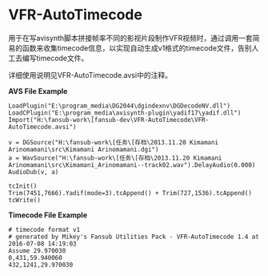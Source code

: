 # VFR-AutoTimecode
用于在写avisynth脚本拼接帧率不同的影视片段制作VFR视频时，通过调用一套简易的函数来收集timecode信息，以实现自动生成v1格式的timecode文件，告别人工去编写timecode文件。

详细使用说明见VFR-AutoTimecode.avsi中的注释。

**AVS File Example**

    LoadPlugin("E:\program_media\DG2044\dgindexnv\DGDecodeNV.dll")
    LoadCPlugin("E:\program_media\avisynth-plugin\yadif17\yadif.dll")
    Import("H:\fansub-work\[fansub-dev\VFR-AutoTimecode\VFR-AutoTimecode.avsi")
    
    v = DGSource("H:\fansub-work\[任务\[存档\2013.11.20 Kimamani Arinomamani\src\Kimamani Arinomamani.dgi")
    a = WavSource("H:\fansub-work\[任务\[存档\2013.11.20 Kimamani Arinomamani\src\Kimamani_Arinomamani--track02.wav").DelayAudio(0.000)
    AudioDub(v, a)
    
    tcInit()
    Trim(7451,7666).Yadif(mode=3).tcAppend() + Trim(727,1536).tcAppend()
    tcWrite()
    

**Timecode File Example**

    # timecode format v1
    # generated by Mikey's Fansub Utilities Pack - VFR-AutoTimecode 1.4 at 2016-07-08 14:19:03
    Assume 29.970030
    0,431,59.940060
    432,1241,29.970030
